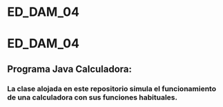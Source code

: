 # ED_DAM_04
# ED_DAM_04
## Programa Java Calculadora:
### La clase alojada en este repositorio simula el funcionamiento de una calculadora con sus funciones habituales.
